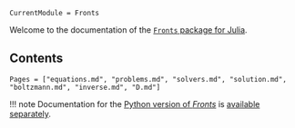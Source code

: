 ```@meta
CurrentModule = Fronts
```

Welcome to the documentation of the [`Fronts` package for Julia](https://github.com/gerlero/Fronts.jl). 

## Contents

```@contents
Pages = ["equations.md", "problems.md", "solvers.md", "solution.md", "boltzmann.md", "inverse.md", "D.md"]
```

!!! note
    Documentation for the [Python version of _Fronts_](https://github.com/gerlero/fronts) is [available separately](https://fronts.readthedocs.io).
